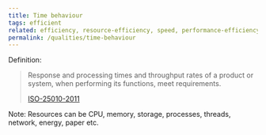 ```yaml
---
title: Time behaviour
tags: efficient
related: efficiency, resource-efficiency, speed, performance-efficiency 
permalink: /qualities/time-behaviour
---
```


Definition: 

>Response and processing times and throughput rates of a product or system, when performing its functions, meet requirements.
>
>[ISO-25010-2011](/references/#iso-25010-2011)


Note: Resources can be CPU, memory, storage, processes, threads, network, energy, paper etc. 
